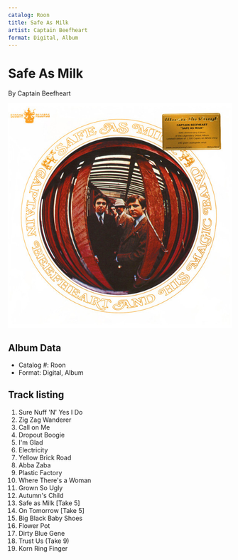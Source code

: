 ```yaml
---
catalog: Roon
title: Safe As Milk
artist: Captain Beefheart
format: Digital, Album
---
```


# Safe As Milk

By Captain Beefheart

![](../../assets/albumcovers/Captain_Beefheart-Safe_As_Milk.png)

## Album Data

- Catalog #: Roon
- Format: Digital, Album


## Track listing


1. Sure Nuff 'N' Yes I Do
2. Zig Zag Wanderer
3. Call on Me
4. Dropout Boogie
5. I'm Glad
6. Electricity
7. Yellow Brick Road
8. Abba Zaba
9. Plastic Factory
10. Where There's a Woman
11. Grown So Ugly
12. Autumn's Child
13. Safe as Milk [Take 5]
14. On Tomorrow [Take 5]
15. Big Black Baby Shoes
16. Flower Pot
17. Dirty Blue Gene
18. Trust Us (Take 9)
19. Korn Ring Finger

